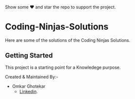 Show some ❤️ and star the repo to support the project.

# Coding-Ninjas-Solutions
Here are some of the solutions of the Coding Ninjas Solutions.


## Getting Started

This project is a starting point for a Knowledege purpose.


Created & Maintained By:-
- Omkar Ghotekar 
  - [Linkedin](https://www.linkedin.com/in/omkar-ghotekar-2a9a1219b/).
  



